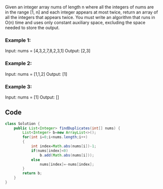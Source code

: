 Given an integer array nums of length n where all the integers of nums are in the range [1, n] and each integer appears at most twice, return an array of all the integers that appears twice.
You must write an algorithm that runs in O(n) time and uses only constant auxiliary space, excluding the space needed to store the output.

### Example 1:

Input: nums = [4,3,2,7,8,2,3,1]
Output: [2,3]

### Example 2:
Input: nums = [1,1,2]
Output: [1]

### Example 3:
Input: nums = [1]
Output: []

## Code
```java
class Solution {
    public List<Integer> findDuplicates(int[] nums) {
        List<Integer> b=new ArrayList<>();
        for(int i=0;i<nums.length;i++)
        {
            int index=Math.abs(nums[i])-1;
            if(nums[index]<0)
                b.add(Math.abs(nums[i]));
            else
                nums[index]=-nums[index];
        }
        return b;
    }
}
